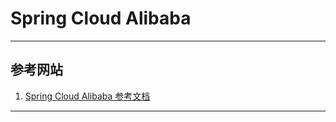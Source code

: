 # Spring Cloud Alibaba

---
## 参考网站
1. [Spring Cloud Alibaba 参考文档](https://spring-cloud-alibaba-group.github.io/github-pages/hoxton/zh-cn/index.html)
---